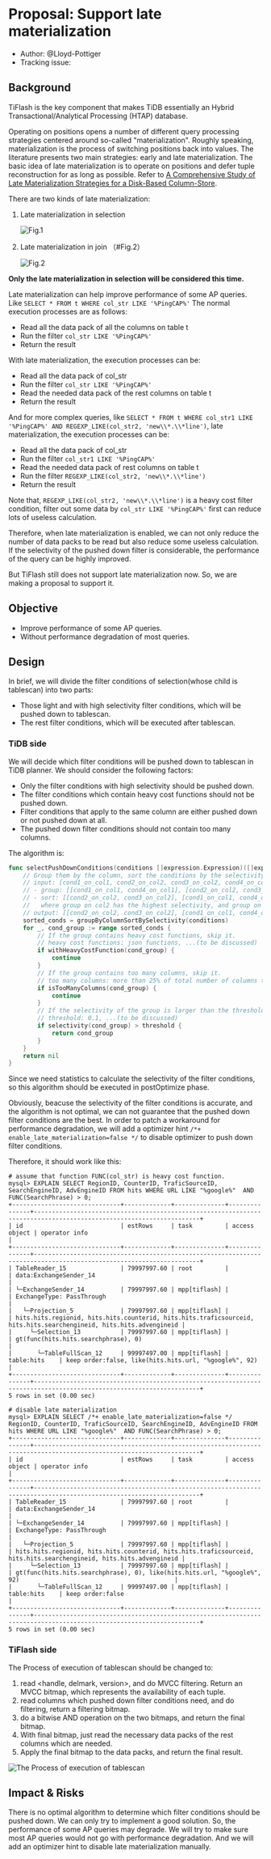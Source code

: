 # Proposal: Support late materialization

* Author: @Lloyd-Pottiger
* Tracking issue: 

## Background

TiFlash is the key component that makes TiDB essentially an Hybrid Transactional/Analytical Processing (HTAP) database. 

Operating on positions opens a number of different query processing strategies centered around so-called "materialization". Roughly speaking, materialization is the process of switching positions back into values. The literature presents two main strategies: early and late materialization. The basic idea of late materialization is to operate on positions and defer tuple reconstruction for as long as possible. Refer to [A Comprehensive Study of Late Materialization Strategies for a Disk-Based Column-Store](https://ceur-ws.org/Vol-3130/paper3.pdf). 

There are two kinds of late materialization:
1. Late materialization in selection

    ![Fig.1](./imgs/late-materialization-in-selection.png)

2. Late materialization in join （#Fig.2）

    ![Fig.2](./imgs/late-materialization-in-join.png)

**Only the late materialization in selection will be considered this time.**

Late materialization can help improve performance of some AP queries. Like `SELECT * FROM t WHERE col_str LIKE '%PingCAP%'` The normal execution processes are as follows:
- Read all the data pack of all the columns on table t
- Run the filter `col_str LIKE '%PingCAP%'`
- Return the result

With late materialization, the execution processes can be:
- Read all the data pack of col_str
- Run the filter `col_str LIKE '%PingCAP%'`
- Read the needed data pack of the rest columns on table t
- Return the result

And for more complex queries, like `SELECT * FROM t WHERE col_str1 LIKE '%PingCAP%' AND REGEXP_LIKE(col_str2, 'new\\*.\\*line')`, late materialization, the execution processes can be:
- Read all the data pack of col_str
- Run the filter `col_str1 LIKE '%PingCAP%'`
- Read the needed data pack of rest columns on table t
- Run the filter `REGEXP_LIKE(col_str2, 'new\\*.\\*line')`
- Return the result

Note that, `REGEXP_LIKE(col_str2, 'new\\*.\\*line')` is a heavy cost filter condition, filter out some data by `col_str LIKE '%PingCAP%'` first can reduce lots of useless calculation.

Therefore, when late materialization is enabled, we can not only reduce the number of data packs to be read but also reduce some useless calculation. If the selectivity of the pushed down filter is considerable, the performance of the query can be highly improved.

But TiFlash still does not support late materialization now. So, we are making a proposal to support it.

## Objective
- Improve performance of some AP queries.
- Without performance degradation of most queries.

## Design

In brief, we will divide the filter conditions of selection(whose child is tablescan) into two parts: 
- Those light and with high selectivity filter conditions, which will be pushed down to tablescan.
- The rest filter conditions, which will be executed after tablescan.

### TiDB side

We will decide which filter conditions will be pushed down to tablescan in TiDB planner. We should consider the following factors:
- Only the filter conditions with high selectivity should be pushed down.
- The filter conditions which contain heavy cost functions should not be pushed down.
- Filter conditions that apply to the same column are either pushed down or not pushed down at all.
- The pushed down filter conditions should not contain too many columns.

The algorithm is:
```go
func selectPushDownConditions(conditions []expression.Expression)([]expression.Expression) {
    // Group them by the column, sort the conditions by the selectivity of the group.
    // input: [cond1_on_col1, cond2_on_col2, cond3_on_col2, cond4_on_col1, cond5_on_col3]
    // - group: [[cond1_on_col1, cond4_on_col1], [cond2_on_col2, cond3_on_col2], [cond5_on_col3]]
    // - sort: [[cond2_on_col2, cond3_on_col2], [cond1_on_col1, cond4_on_col1], [cond5_on_col3]]
    //   where group on col2 has the highest selectivity, and group on col1 has the second highest selectivity.
    // output: [[cond2_on_col2, cond3_on_col2], [cond1_on_col1, cond4_on_col1], [cond5_on_col3]]
    sorted_conds = groupByColumnSortBySelectivity(conditions)
    for _, cond_group := range sorted_conds {
        // If the group contains heavy cost functions, skip it.
        // heavy cost functions: json functions, ...(to be discussed)
        if withHeavyCostFunction(cond_group) {
            continue
        }
        // If the group contains too many columns, skip it.
        // too many columns: more than 25% of total number of columns to be read, ...(to be discussed)
        if isTooManyColumns(cond_group) {
            continue
        }
        // If the selectivity of the group is larger than the threshold, push down it.
        // threshold: 0.1, ...(to be discussed)
        if selectivity(cond_group) > threshold {
            return cond_group
        }
    }
    return nil
}
```

Since we need statistics to calculate the selectivity of the filter conditions, so this algorithm should be executed in postOptimize phase.

Obviously, beacuse the selectivity of the filter conditions is accurate, and the algorithm is not optimal, we can not guarantee that the pushed down filter conditions are the best. In order to patch a workaround for performance degradation, we will add a optimizer hint `/*+ enable_late_materialization=false */` to disable optimizer to push down filter conditions.

Therefore, it should work like this:

```mysql
# assume that function FUNC(col_str) is heavy cost function.
mysql> EXPLAIN SELECT RegionID, CounterID, TraficSourceID, SearchEngineID, AdvEngineID FROM hits WHERE URL LIKE "%google%"  AND FUNC(SearchPhrase) > 0;
+------------------------------+-------------+--------------+---------------+--------------------------------------------------------------------------------------------------------------------+
| id                           | estRows     | task         | access object | operator info                                                                                                      |
+------------------------------+-------------+--------------+---------------+--------------------------------------------------------------------------------------------------------------------+
| TableReader_15               | 79997997.60 | root         |               | data:ExchangeSender_14                                                                                             |
| └─ExchangeSender_14          | 79997997.60 | mpp[tiflash] |               | ExchangeType: PassThrough                                                                                          |
|   └─Projection_5             | 79997997.60 | mpp[tiflash] |               | hits.hits.regionid, hits.hits.counterid, hits.hits.traficsourceid, hits.hits.searchengineid, hits.hits.advengineid |
|     └─Selection_13           | 79997997.60 | mpp[tiflash] |               | gt(func(hits.hits.searchphrase), 0)                                                                                |
|       └─TableFullScan_12     | 99997497.00 | mpp[tiflash] | table:hits    | keep order:false, like(hits.hits.url, "%google%", 92)                                                              |
+------------------------------+-------------+--------------+---------------+--------------------------------------------------------------------------------------------------------------------+
5 rows in set (0.00 sec)

# disable late materialization
mysql> EXPLAIN SELECT /*+ enable_late_materialization=false */ RegionID, CounterID, TraficSourceID, SearchEngineID, AdvEngineID FROM hits WHERE URL LIKE "%google%"  AND FUNC(SearchPhrase) > 0;
+------------------------------+-------------+--------------+---------------+--------------------------------------------------------------------------------------------------------------------+
| id                           | estRows     | task         | access object | operator info                                                                                                      |
+------------------------------+-------------+--------------+---------------+--------------------------------------------------------------------------------------------------------------------+
| TableReader_15               | 79997997.60 | root         |               | data:ExchangeSender_14                                                                                             |
| └─ExchangeSender_14          | 79997997.60 | mpp[tiflash] |               | ExchangeType: PassThrough                                                                                          |
|   └─Projection_5             | 79997997.60 | mpp[tiflash] |               | hits.hits.regionid, hits.hits.counterid, hits.hits.traficsourceid, hits.hits.searchengineid, hits.hits.advengineid |
|     └─Selection_13           | 79997997.60 | mpp[tiflash] |               | gt(func(hits.hits.searchphrase), 0), like(hits.hits.url, "%google%", 92)                                           |
|       └─TableFullScan_12     | 99997497.00 | mpp[tiflash] | table:hits    | keep order:false                                                                                                   |
+------------------------------+-------------+--------------+---------------+--------------------------------------------------------------------------------------------------------------------+
5 rows in set (0.00 sec)
```

### TiFlash side

The Process of execution of tablescan should be changed to:
1. read <handle, delmark, version>, and do MVCC filtering. Return an MVCC bitmap, which represents the availability of each tuple.
2. read columns which pushed down filter conditions need, and do filtering, return a filtering bitmap.
3. do a bitwise AND operation on the two bitmaps, and return the final bitmap.
4. With final bitmap, just read the necessary data packs of the rest columns which are needed.
5. Apply the final bitmap to the data packs, and return the final result.

![The Process of execution of tablescan](./imgs/process-of-tablescan-with-late-materialization.png)

## Impact & Risks

There is no optimal algorithm to determine which filter conditions should be pushed down. We can only try to implement a good solution. So, the performance of some AP queries may degrade.
We will try to make sure most AP queries would not go with performance degradation. And we will add an optimizer hint to disable late materialization manually.